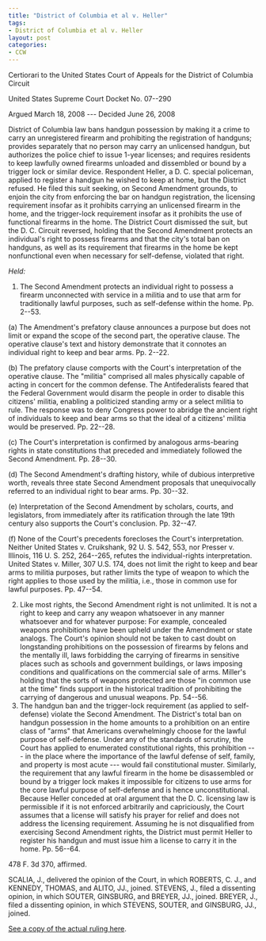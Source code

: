 ```yaml
---
title: "District of Columbia et al v. Heller"
tags:
- District of Columbia et al v. Heller
layout: post
categories:
- CCW
---
```


Certiorari to the United States Court of Appeals for the District of Columbia Circuit

United States Supreme Court Docket No. 07--290

Argued March 18, 2008 --- Decided June 26, 2008

District of Columbia law bans handgun possession by making it a crime to carry an unregistered firearm and prohibiting the registration of handguns; provides separately that no person may carry an unlicensed handgun, but authorizes the police chief to issue 1-year licenses; and requires residents to keep lawfully owned firearms unloaded and dissembled or bound by a trigger lock or similar device. Respondent Heller, a D. C. special policeman, applied to register a handgun he wished to keep at home, but the District refused. He filed this suit seeking, on Second Amendment grounds, to enjoin the city from enforcing the bar on handgun registration, the licensing requirement insofar as it prohibits carrying an unlicensed firearm in the home, and the trigger-lock requirement insofar as it prohibits the use of functional firearms in the home. The District Court dismissed the suit, but the D. C. Circuit reversed, holding that the Second Amendment protects an individual's right to possess firearms and that the city's total ban on handguns, as well as its requirement that firearms in the home be kept nonfunctional even when necessary for self-defense, violated that right.

*Held:*

1. The Second Amendment protects an individual right to possess a firearm unconnected with service in a militia and to use that arm for traditionally lawful purposes, such as self-defense within the home. Pp. 2--53.

(a) The Amendment's prefatory clause announces a purpose but does not limit or expand the scope of the second part, the operative clause. The operative clause's text and history demonstrate that it connotes an individual right to keep and bear arms. Pp. 2--22.

(b) The prefatory clause comports with the Court's interpretation of the operative clause. The "militia" comprised all males physically capable of acting in concert for the common defense. The Antifederalists feared that the Federal Government would disarm the people in order to disable this citizens' militia, enabling a politicized standing army or a select militia to rule. The response was to deny Congress power to abridge the ancient right of individuals to keep and bear arms so that the ideal of a citizens' militia would be preserved. Pp. 22--28.

(c) The Court's interpretation is confirmed by analogous arms-bearing rights in state constitutions that preceded and immediately followed the Second Amendment. Pp. 28--30.

(d) The Second Amendment's drafting history, while of dubious interpretive worth, reveals three state Second Amendment proposals that unequivocally referred to an individual right to bear arms. Pp. 30--32.

(e) Interpretation of the Second Amendment by scholars, courts, and legislators, from immediately after its ratification through the late 19th century also supports the Court's conclusion. Pp. 32--47.

(f) None of the Court's precedents forecloses the Court's interpretation. Neither United States v. Cruikshank, 92 U. S. 542, 553, nor Presser v. Illinois, 116 U. S. 252, 264--265, refutes the individual-rights interpretation. United States v. Miller, 307 U.S. 174, does not limit the right to keep and bear arms to militia purposes, but rather limits the type of weapon to which the right applies to those used by the militia, i.e., those in common use for lawful purposes. Pp. 47--54.

2. Like most rights, the Second Amendment right is not unlimited. It is not a right to keep and carry any weapon whatsoever in any manner whatsoever and for whatever purpose: For example, concealed weapons prohibitions have been upheld under the Amendment or state analogs. The Court's opinion should not be taken to cast doubt on longstanding prohibitions on the possession of firearms by felons and the mentally ill, laws forbidding the carrying of firearms in sensitive places such as schools and government buildings, or laws imposing conditions and qualifications on the commercial sale of arms. Miller's holding that the sorts of weapons protected are those "in common use at the time" finds support in the historical tradition of prohibiting the carrying of dangerous and unusual weapons. Pp. 54--56.
3. The handgun ban and the trigger-lock requirement (as applied to self-defense) violate the Second Amendment. The District's total ban on handgun possession in the home amounts to a prohibition on an entire class of "arms" that Americans overwhelmingly choose for the lawful purpose of self-defense. Under any of the standards of scrutiny, the Court has applied to enumerated constitutional rights, this prohibition --- in the place where the importance of the lawful defense of self, family, and property is most acute --- would fail constitutional muster. Similarly, the requirement that any lawful firearm in the home be disassembled or bound by a trigger lock makes it impossible for citizens to use arms for the core lawful purpose of self-defense and is hence unconstitutional. Because Heller conceded at oral argument that the D. C. licensing law is permissible if it is not enforced arbitrarily and capriciously, the Court assumes that a license will satisfy his prayer for relief and does not address the licensing requirement. Assuming he is not disqualified from exercising Second Amendment rights, the District must permit Heller to register his handgun and must issue him a license to carry it in the home. Pp. 56--64.

478 F. 3d 370, affirmed.

SCALIA, J., delivered the opinion of the Court, in which ROBERTS, C. J., and KENNEDY, THOMAS, and ALITO, JJ., joined. STEVENS, J., filed a dissenting opinion, in which SOUTER, GINSBURG, and BREYER, JJ., joined. BREYER, J., filed a dissenting opinion, in which STEVENS, SOUTER, and GINSBURG, JJ., joined.

[See a copy of the actual ruling here](https://www.trigger-treat.com/20080626-dc-v-heller/index.html).
